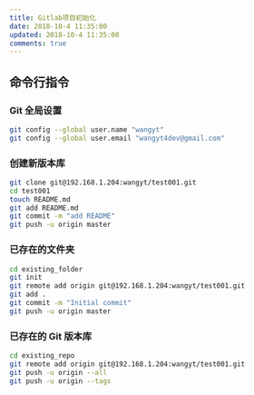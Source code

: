 ```yaml
---
title: Gitlab项目初始化
date: 2018-10-4 11:35:00
updated: 2018-10-4 11:35:00
comments: true
---
```


## 命令行指令

### Git 全局设置

``` bash
git config --global user.name "wangyt"
git config --global user.email "wangyt4dev@gmail.com"
```

### 创建新版本库

``` bash
git clone git@192.168.1.204:wangyt/test001.git
cd test001
touch README.md
git add README.md
git commit -m "add README"
git push -u origin master
```

<!--more-->

### 已存在的文件夹

``` bash
cd existing_folder
git init
git remote add origin git@192.168.1.204:wangyt/test001.git
git add .
git commit -m "Initial commit"
git push -u origin master
```

### 已存在的 Git 版本库

``` bash
cd existing_repo
git remote add origin git@192.168.1.204:wangyt/test001.git
git push -u origin --all
git push -u origin --tags
```